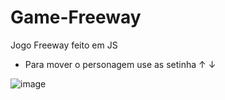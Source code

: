 # Game-Freeway
Jogo Freeway feito em JS 


* Para mover o personagem use as setinha ↑ ↓

![image](https://user-images.githubusercontent.com/61218832/207151761-753e8b5b-d15d-4a69-96ea-3e39ec8d0cbf.png)
